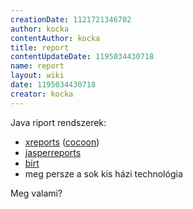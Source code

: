 ```yaml
---
creationDate: 1121721346702 
author: kocka 
contentAuthor: kocka 
title: report 
contentUpdateDate: 1195034430718 
name: report 
layout: wiki 
date: 1195034430718 
creator: kocka 
---
```

Java riport rendszerek:

*   [xreports](Missing.html) ([cocoon](cocoon.html))
*   [jasperreports](jasperreports.html)
*   [birt](birt.html)
*   meg persze a sok kis házi technológia



Meg valami?
